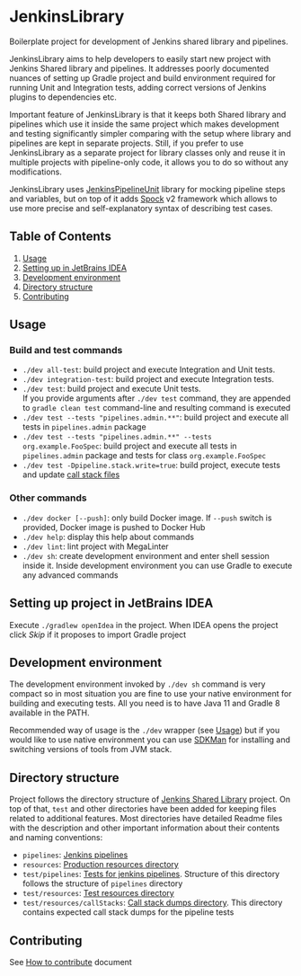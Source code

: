# JenkinsLibrary

Boilerplate project for development of Jenkins shared library and pipelines.

JenkinsLibrary aims to help developers to easily start new project with Jenkins Shared library and pipelines.
It addresses poorly documented nuances of setting up Gradle project and build environment required for
running Unit and Integration tests, adding correct versions of Jenkins plugins to dependencies etc.

Important feature of JenkinsLibrary is that it keeps both Shared library and pipelines which use it inside the same
project which makes development and testing significantly simpler comparing with the setup where library and pipelines
are kept in separate projects. Still, if you prefer to use JenkinsLibrary as a separate project for library classes
only and reuse it in multiple projects with pipeline-only code, it allows you to do so without any modifications.

JenkinsLibrary uses [JenkinsPipelineUnit](https://github.com/jenkinsci/JenkinsPipelineUnit) library for
mocking pipeline steps and variables, but on top of it adds [Spock](https://github.com/spockframework/spock) v2
framework which allows to use more precise and self-explanatory syntax of describing test cases.


## Table of Contents

1. [Usage](#usage)
1. [Setting up in JetBrains IDEA](#setting-up-project-in-jetbrains-idea)
1. [Development environment](#development-environment)
1. [Directory structure](#directory-structure)
1. [Contributing](#contributing)


<!-- begin of help -->

## Usage

### Build and test commands

- `./dev all-test`: build project and execute Integration and Unit tests.
- `./dev integration-test`: build project and execute Integration tests.
- `./dev test`: build project and execute Unit tests.  
  If you provide arguments after `./dev test` command, they are appended to `gradle clean test` command-line and
  resulting command is executed
- `./dev test --tests "pipelines.admin.**"`: build project and execute all tests in `pipelines.admin` package
- `./dev test --tests "pipelines.admin.**" --tests org.example.FooSpec`: build project and execute all tests in
  `pipelines.admin` package and tests for class `org.example.FooSpec`
- `./dev test -Dpipeline.stack.write=true`: build project, execute tests and update
  [call stack files](test/resources/callStacks/README.md)

### Other commands

- `./dev docker [--push]`: only build Docker image. If `--push` switch is provided, Docker image is pushed to Docker Hub
- `./dev help`: display this help about commands
- `./dev lint`: lint project with MegaLinter
- `./dev sh`: create development environment and enter shell session inside it. Inside development environment you can
  use Gradle to execute any advanced commands

<!-- end of help -->


## Setting up project in JetBrains IDEA

Execute `./gradlew openIdea` in the project. When IDEA opens the project click *Skip* if it proposes to import Gradle
project


## Development environment

The development environment invoked by `./dev sh` command is very compact so in most situation you are
fine to use your native environment for building and executing tests. All you need is to have Java 11
and Gradle 8 available in the PATH.

Recommended way of usage is the `./dev` wrapper (see [Usage](#usage))
but if you would like to use native environment you can use [SDKMan](https://sdkman.io) for installing
and switching versions of tools from JVM stack.

## Directory structure

Project follows the directory structure of
[Jenkins Shared Library](https://www.jenkins.io/doc/book/pipeline/shared-libraries/#directory-structure)
project. On top of that, `test` and other directories have been added for keeping files related to
additional features. Most directories have detailed Readme files with the description and other
important information about their contents and naming conventions:

- `pipelines`: [Jenkins pipelines](pipelines/README.md)
- `resources`: [Production resources directory](resources/README.md)
- `test/pipelines`: [Tests for jenkins pipelines](test/pipelines/README.md). Structure of this directory follows
  the structure of `pipelines` directory
- `test/resources`: [Test resources directory](test/resources/README.md)
- `test/resources/callStacks`: [Call stack dumps directory](test/resources/callStacks/README.md). This directory
  contains expected call stack dumps for the pipeline tests


## Contributing

See [How to contribute](CONTRIBUTING.md) document
